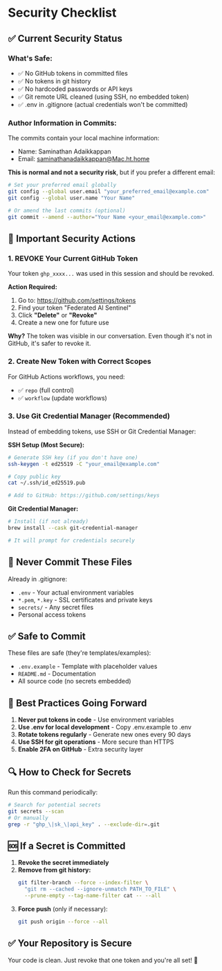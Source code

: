 # Security Checklist

## ✅ Current Security Status

### What's Safe:
- ✅ No GitHub tokens in committed files
- ✅ No tokens in git history
- ✅ No hardcoded passwords or API keys
- ✅ Git remote URL cleaned (using SSH, no embedded token)
- ✅ .env in .gitignore (actual credentials won't be committed)

### Author Information in Commits:
The commits contain your local machine information:
- Name: Saminathan Adaikkappan
- Email: saminathanadaikkappan@Mac.ht.home

**This is normal and not a security risk**, but if you prefer a different email:

```bash
# Set your preferred email globally
git config --global user.email "your_preferred_email@example.com"
git config --global user.name "Your Name"

# Or amend the last commits (optional)
git commit --amend --author="Your Name <your_email@example.com>"
```

## 🔐 Important Security Actions

### 1. REVOKE Your Current GitHub Token
Your token `ghp_xxxx...` was used in this session and should be revoked.

**Action Required:**
1. Go to: https://github.com/settings/tokens
2. Find your token "Federated AI Sentinel"
3. Click **"Delete"** or **"Revoke"**
4. Create a new one for future use

**Why?** The token was visible in our conversation. Even though it's not in GitHub, it's safer to revoke it.

### 2. Create New Token with Correct Scopes
For GitHub Actions workflows, you need:
- ✅ `repo` (full control)
- ✅ `workflow` (update workflows)

### 3. Use Git Credential Manager (Recommended)
Instead of embedding tokens, use SSH or Git Credential Manager:

**SSH Setup (Most Secure):**
```bash
# Generate SSH key (if you don't have one)
ssh-keygen -t ed25519 -C "your_email@example.com"

# Copy public key
cat ~/.ssh/id_ed25519.pub

# Add to GitHub: https://github.com/settings/keys
```

**Git Credential Manager:**
```bash
# Install (if not already)
brew install --cask git-credential-manager

# It will prompt for credentials securely
```

## 🚫 Never Commit These Files

Already in .gitignore:
- `.env` - Your actual environment variables
- `*.pem`, `*.key` - SSL certificates and private keys
- `secrets/` - Any secret files
- Personal access tokens

## ✅ Safe to Commit

These files are safe (they're templates/examples):
- `.env.example` - Template with placeholder values
- `README.md` - Documentation
- All source code (no secrets embedded)

## 📝 Best Practices Going Forward

1. **Never put tokens in code** - Use environment variables
2. **Use .env for local development** - Copy .env.example to .env
3. **Rotate tokens regularly** - Generate new ones every 90 days
4. **Use SSH for git operations** - More secure than HTTPS
5. **Enable 2FA on GitHub** - Extra security layer

## 🔍 How to Check for Secrets

Run this command periodically:
```bash
# Search for potential secrets
git secrets --scan
# Or manually
grep -r "ghp_\|sk_\|api_key" . --exclude-dir=.git
```

## 🆘 If a Secret is Committed

1. **Revoke the secret immediately**
2. **Remove from git history:**
   ```bash
   git filter-branch --force --index-filter \
     "git rm --cached --ignore-unmatch PATH_TO_FILE" \
     --prune-empty --tag-name-filter cat -- --all
   ```
3. **Force push** (only if necessary):
   ```bash
   git push origin --force --all
   ```

## ✅ Your Repository is Secure

Your code is clean. Just revoke that one token and you're all set! 🎉

